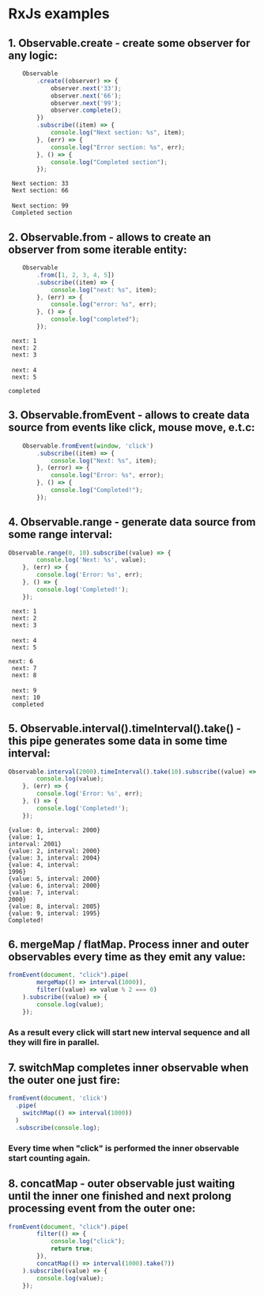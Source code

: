 # RxJs examples

## 1. Observable.create - create some observer for any logic:

```javascript
    Observable
        .create((observer) => {
            observer.next('33');
            observer.next('66');
            observer.next('99');
            observer.complete();
        })
        .subscribe((item) => {
            console.log("Next section: %s", item);
        }, (err) => {
            console.log("Error section: %s", err);
        }, () => {
            console.log("Completed section");
        });
```

<code> Next section: 33 </code><br>
<code> Next section: 66 </code><br>
<code> Next section: 99 </code><br>
<code> Completed section </code>

## 2. Observable.from - allows to create an observer from some iterable entity:

```javascript
    Observable
        .from([1, 2, 3, 4, 5])
        .subscribe((item) => {
            console.log("next: %s", item);
        }, (err) => {
            console.log("error: %s", err);
        }, () => {
            console.log("completed");
        });
```

<code> next: 1 </code><br>
<code> next: 2 </code><br>
<code> next: 3 </code><br>
<code> next: 4 </code><br>
<code> next: 5 </code><br>
<code> completed </code><br>

## 3. Observable.fromEvent - allows to create data source from events like click, mouse move, e.t.c:

```javascript
    Observable.fromEvent(window, 'click')
        .subscribe((item) => {
            console.log("Next: %s", item);
        }, (error) => {
            console.log("Error: %s", error);
        }, () => {
            console.log("Completed!");
        });
```

## 4. Observable.range - generate data source from some range interval:

```javascript
Observable.range(0, 10).subscribe((value) => {
        console.log('Next: %s', value);
    }, (err) => {
        console.log('Error: %s', err);
    }, () => {
        console.log('Completed!');
    });
```

<code> next: 1 </code><br>
<code> next: 2 </code><br>
<code> next: 3 </code><br>
<code> next: 4 </code><br>
<code> next: 5 </code><br>
<code> next: 6 </code><br>
<code> next: 7 </code><br>
<code> next: 8 </code><br>
<code> next: 9 </code><br>
<code> next: 10 </code><br>
<code> completed </code><br>

## 5. Observable.interval().timeInterval().take() - this pipe generates some data in some time interval:

```javascript
Observable.interval(2000).timeInterval().take(10).subscribe((value) => {
        console.log(value);
    }, (err) => {
        console.log('Error: %s', err);
    }, () => {
        console.log('Completed!');
    });
```

<code>{value: 0, interval: 2000}</code><br>
<code>{value: 1, interval: 2001}</code><br>
<code>{value: 2, interval: 2000}</code><br>
<code>{value: 3, interval: 2004}</code><br>
<code>{value: 4, interval: 1996}</code><br>
<code>{value: 5, interval: 2000}</code><br>
<code>{value: 6, interval: 2000}</code><br>
<code>{value: 7, interval: 2000}</code><br>
<code>{value: 8, interval: 2005}</code><br>
<code>{value: 9, interval: 1995}</code><br>
<code>Completed!</code><br>

## 6. mergeMap / flatMap. Process inner and outer observables every time as they emit any value:

```javascript
fromEvent(document, "click").pipe(
        mergeMap(() => interval(1000)),
        filter((value) => value % 2 === 0)
    ).subscribe((value) => {
        console.log(value);
    });
```

### As a result every click will start new interval sequence and all they will fire in parallel.

## 7. switchMap completes inner observable when the outer one just fire:

```javascript
fromEvent(document, 'click')
  .pipe(
    switchMap(() => interval(1000))
  )
  .subscribe(console.log);
```
### Every time when "click" is performed the inner observable start counting again.

## 8. concatMap - outer observable just waiting until the inner one finished and next prolong processing event from the outer one:

```javascript  
fromEvent(document, "click").pipe(
        filter(() => {
            console.log("click");
            return true;
        }),
        concatMap(() => interval(1000).take(7))
    ).subscribe((value) => {
        console.log(value);
    });
```
